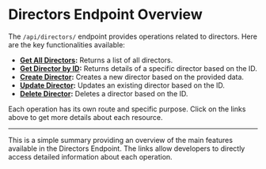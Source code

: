 # Directors Endpoint Overview

The `/api/directors/` endpoint provides operations related to directors. Here are the key functionalities available:

- **[Get All Directors](get-all):** Returns a list of all directors.
- **[Get Director by ID](get-by-id):** Returns details of a specific director based on the ID.
- **[Create Director](create-director):** Creates a new director based on the provided data.
- **[Update Director](update-director):** Updates an existing director based on the ID.
- **[Delete Director](delete-director):** Deletes a director based on the ID.

Each operation has its own route and specific purpose. Click on the links above to get more details about each resource.

---

This is a simple summary providing an overview of the main features available in the Directors Endpoint. The links allow developers to directly access detailed information about each operation.
